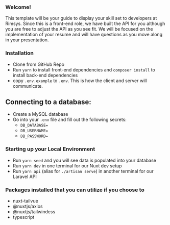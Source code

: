 ### Welcome!

This template will be your guide to display your skill set to developers at Rimsys.
Since this is a front-end role, we have built the API for you although you are free to adjust the API as you see fit.
We will be focused on the implementation of your resume and will have questions as you move along in your presentation.

### Installation

* Clone from GitHub Repo
* Run `yarn` to install front-end dependencies and `composer install` to install back-end dependencies
* copy `.env.example` to `.env`. This is how the client and server will communicate.

## Connecting to a database:
* Create a MySQL database
* Go into your `.env` file and fill out the following secrets:
  * `DB_DATABASE=`
  * `DB_USERNAME=`
  * `DB_PASSWORD=`

### Starting up your Local Environment
* Run `yarn seed` and you will see data is populated into your database
* Run `yarn dev` in one terminal for our Nuxt dev setup
* Run `yarn api` (alias for `./artisan serve`) in another terminal for our Laravel API

### Packages installed that you can utilize if you choose to
* nuxt-tailvue
* @nuxtjs/axios
* @nuxtjs/tailwindcss
* typescript
